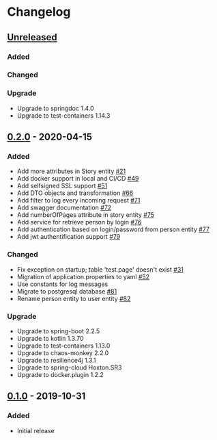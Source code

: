 # Changelog

## [Unreleased][]

[Unreleased]: https://github.com/tdevilleduc/urthehero/compare/0.2.0...HEAD

### Added


### Changed


### Upgrade

- Upgrade to springdoc 1.4.0
- Upgrade to test-containers 1.14.3


## [0.2.0][0.2.0] - 2020-04-15

[0.2.0]: https://github.com/tdevilleduc/urthehero//tree/0.2.0

### Added

- Add more attributes in Story entity [#21][21]
- Add docker support in local and CI/CD [#49][49]
- Add selfsigned SSL support [#51][51]
- Add DTO objects and transformation [#66][66]
- Add filter to log every incoming request [#71][71]
- Add swagger documentation [#72][72]
- Add numberOfPages attribute in story entity [#75][75]
- Add service for retrieve person by login [#76][76]
- Add authentication based on login/password from person entity [#77][77]
- Add jwt authentification support [#79][79]

[21]: https://github.com/tdevilleduc/urthehero/issues/21
[49]: https://github.com/tdevilleduc/urthehero/issues/49
[51]: https://github.com/tdevilleduc/urthehero/issues/51
[66]: https://github.com/tdevilleduc/urthehero/issues/66
[71]: https://github.com/tdevilleduc/urthehero/issues/71
[72]: https://github.com/tdevilleduc/urthehero/issues/72
[75]: https://github.com/tdevilleduc/urthehero/issues/75
[76]: https://github.com/tdevilleduc/urthehero/issues/76
[77]: https://github.com/tdevilleduc/urthehero/issues/77
[79]: https://github.com/tdevilleduc/urthehero/issues/79

### Changed

- Fix exception on startup; table 'test.page' doesn't exist [#31][31]
- Migration of application.properties to yaml [#52][52] 
- Use constants for log messages
- Migrate to postgresql database [#81][81]
- Rename person entity to user entity [#82][82]

[31]: https://github.com/tdevilleduc/urthehero/issues/31
[52]: https://github.com/tdevilleduc/urthehero/issues/52
[81]: https://github.com/tdevilleduc/urthehero/issues/81
[82]: https://github.com/tdevilleduc/urthehero/issues/82

### Upgrade

- Upgrade to spring-boot 2.2.5
- Upgrade to kotlin 1.3.70
- Upgrade to test-containers 1.13.0
- Upgrade to chaos-monkey 2.2.0
- Upgrade to resilience4j 1.3.1
- Upgrade to spring-cloud Hoxton.SR3
- Upgrade to docker.plugin 1.2.2

## [0.1.0][0.1.0] - 2019-10-31

[0.1.0]: https://github.com/tdevilleduc/urthehero//tree/0.1.0

### Added

-   Initial release
